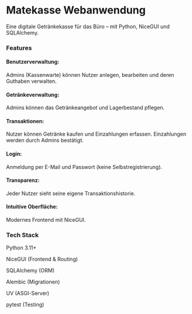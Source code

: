 # Matekasse Webanwendung
Eine digitale Getränkekasse für das Büro – mit Python, NiceGUI und SQLAlchemy.

### Features
#### Benutzerverwaltung:
Admins (Kassenwarte) können Nutzer anlegen, bearbeiten und deren Guthaben verwalten.

#### Getränkeverwaltung:
Admins können das Getränkeangebot und Lagerbestand pflegen.

#### Transaktionen:
Nutzer können Getränke kaufen und Einzahlungen erfassen. Einzahlungen werden durch Admins bestätigt.

#### Login:
Anmeldung per E-Mail und Passwort (keine Selbstregistrierung).

#### Transparenz:
Jeder Nutzer sieht seine eigene Transaktionshistorie.

#### Intuitive Oberfläche:
Modernes Frontend mit NiceGUI.

### Tech Stack
Python 3.11+

NiceGUI (Frontend & Routing)

SQLAlchemy (ORM)

Alembic (Migrationen)

UV (ASGI-Server)

pytest (Testing)